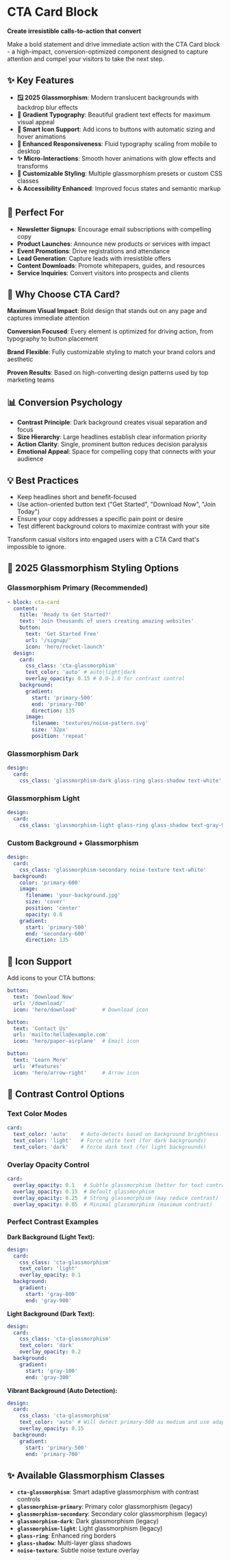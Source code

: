 # CTA Card Block

**Create irresistible calls-to-action that convert**

Make a bold statement and drive immediate action with the CTA Card block - a high-impact, conversion-optimized component designed to capture attention and compel your visitors to take the next step.

## ✨ Key Features

- **🪟 2025 Glassmorphism**: Modern translucent backgrounds with backdrop blur effects
- **🎨 Gradient Typography**: Beautiful gradient text effects for maximum visual appeal
- **🔗 Smart Icon Support**: Add icons to buttons with automatic sizing and hover animations
- **📱 Enhanced Responsiveness**: Fluid typography scaling from mobile to desktop
- **✨ Micro-Interactions**: Smooth hover animations with glow effects and transforms
- **🎯 Customizable Styling**: Multiple glassmorphism presets or custom CSS classes
- **♿ Accessibility Enhanced**: Improved focus states and semantic markup

## 🎯 Perfect For

- **Newsletter Signups**: Encourage email subscriptions with compelling copy
- **Product Launches**: Announce new products or services with impact
- **Event Promotions**: Drive registrations and attendance
- **Lead Generation**: Capture leads with irresistible offers
- **Content Downloads**: Promote whitepapers, guides, and resources
- **Service Inquiries**: Convert visitors into prospects and clients

## 🚀 Why Choose CTA Card?

**Maximum Visual Impact**: Bold design that stands out on any page and captures immediate attention

**Conversion Focused**: Every element is optimized for driving action, from typography to button placement

**Brand Flexible**: Fully customizable styling to match your brand colors and aesthetic

**Proven Results**: Based on high-converting design patterns used by top marketing teams

## 📊 Conversion Psychology

- **Contrast Principle**: Dark background creates visual separation and focus
- **Size Hierarchy**: Large headlines establish clear information priority
- **Action Clarity**: Single, prominent button reduces decision paralysis
- **Emotional Appeal**: Space for compelling copy that connects with your audience

## 💡 Best Practices

- Keep headlines short and benefit-focused
- Use action-oriented button text ("Get Started", "Download Now", "Join Today")
- Ensure your copy addresses a specific pain point or desire
- Test different background colors to maximize contrast with your site

Transform casual visitors into engaged users with a CTA Card that's impossible to ignore.

## 🎨 2025 Glassmorphism Styling Options

### **Glassmorphism Primary** (Recommended)

```yaml
- block: cta-card
  content:
    title: 'Ready to Get Started?'
    text: 'Join thousands of users creating amazing websites'
    button:
      text: 'Get Started Free'
      url: '/signup/'
      icon: 'hero/rocket-launch'
  design:
    card:
      css_class: 'cta-glassmorphism'
      text_color: 'auto' # auto|light|dark
      overlay_opacity: 0.15 # 0.0-1.0 for contrast control
    background:
      gradient:
        start: 'primary-500'
        end: 'primary-700'
        direction: 135
      image:
        filename: 'textures/noise-pattern.svg'
        size: '32px'
        position: 'repeat'
```

### **Glassmorphism Dark**

```yaml
design:
  card:
    css_class: 'glassmorphism-dark glass-ring glass-shadow text-white'
```

### **Glassmorphism Light**

```yaml
design:
  card:
    css_class: 'glassmorphism-light glass-ring glass-shadow text-gray-900'
```

### **Custom Background + Glassmorphism**

```yaml
design:
  card:
    css_class: 'glassmorphism-secondary noise-texture text-white'
  background:
    color: 'primary-600'
    image:
      filename: 'your-background.jpg'
      size: 'cover'
      position: 'center'
      opacity: 0.8
    gradient:
      start: 'primary-500'
      end: 'secondary-600'
      direction: 135
```

## 🔗 Icon Support

Add icons to your CTA buttons:

```yaml
button:
  text: 'Download Now'
  url: '/download/'
  icon: 'hero/download'        # Download icon

button:
  text: 'Contact Us'
  url: 'mailto:hello@example.com'
  icon: 'hero/paper-airplane'  # Email icon

button:
  text: 'Learn More'
  url: '#features'
  icon: 'hero/arrow-right'     # Arrow icon
```

## 🎨 Contrast Control Options

### **Text Color Modes**

```yaml
card:
  text_color: 'auto'    # Auto-detects based on background brightness
  text_color: 'light'   # Force white text (for dark backgrounds)
  text_color: 'dark'    # Force dark text (for light backgrounds)
```

### **Overlay Opacity Control**

```yaml
card:
  overlay_opacity: 0.1   # Subtle glassmorphism (better for text contrast)
  overlay_opacity: 0.15  # Default glassmorphism
  overlay_opacity: 0.25  # Strong glassmorphism (may reduce contrast)
  overlay_opacity: 0.05  # Minimal glassmorphism (maximum contrast)
```

### **Perfect Contrast Examples**

**Dark Background (Light Text):**

```yaml
design:
  card:
    css_class: 'cta-glassmorphism'
    text_color: 'light'
    overlay_opacity: 0.1
  background:
    gradient:
      start: 'gray-800'
      end: 'gray-900'
```

**Light Background (Dark Text):**

```yaml
design:
  card:
    css_class: 'cta-glassmorphism'
    text_color: 'dark'
    overlay_opacity: 0.2
  background:
    gradient:
      start: 'gray-100'
      end: 'gray-300'
```

**Vibrant Background (Auto Detection):**

```yaml
design:
  card:
    css_class: 'cta-glassmorphism'
    text_color: 'auto' # Will detect primary-500 as medium and use adaptive colors
    overlay_opacity: 0.15
  background:
    gradient:
      start: 'primary-500'
      end: 'primary-700'
```

## ✨ Available Glassmorphism Classes

- **`cta-glassmorphism`**: Smart adaptive glassmorphism with contrast controls
- **`glassmorphism-primary`**: Primary color glassmorphism (legacy)
- **`glassmorphism-secondary`**: Secondary color glassmorphism (legacy)
- **`glassmorphism-dark`**: Dark glassmorphism (legacy)
- **`glassmorphism-light`**: Light glassmorphism (legacy)
- **`glass-ring`**: Enhanced ring borders
- **`glass-shadow`**: Multi-layer glass shadows
- **`noise-texture`**: Subtle noise texture overlay
